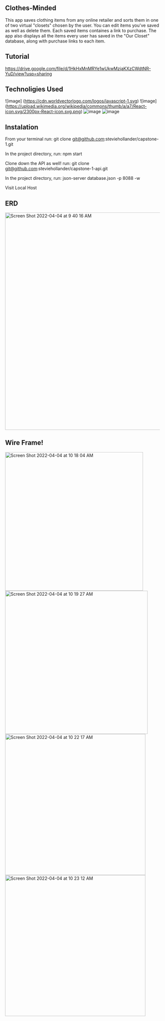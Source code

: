## Clothes-Minded
This app saves clothing items from any online retailer and sorts them in one of two virtual "closets" chosen by the user. You can edit items you've saved as well as delete them. Each saved items containes a link to purchase. The app also displays all the items every user has saved in the "Our Closet" database, along with purchase links to each item. 

## Tutorial 
https://drive.google.com/file/d/1HkHxMnMRYe1wUkwMzjaKXzCWdtNR-YuD/view?usp=sharing

## Technoligies Used
![image] (https://cdn.worldvectorlogo.com/logos/javascript-1.svg)
![image] (https://upload.wikimedia.org/wikipedia/commons/thumb/a/a7/React-icon.svg/2300px-React-icon.svg.png)
![image](https://user-images.githubusercontent.com/96503963/161581540-ddfd2742-94ba-4689-932f-8d46241d1315.png)
![image](https://user-images.githubusercontent.com/96503963/161581691-ce2032bc-6b86-431f-a742-4d46428f0f76.png)


## Instalation 

From your terminal run: git clone git@github.com:steviehollander/capstone-1.git

In the project directory, run: npm start

Clone down the API as well! run: git clone git@github.com:steviehollander/capstone-1-api.git

In the project directory, run: json-server database.json -p 8088 -w

Visit Local Host











## ERD
<img width="704" alt="Screen Shot 2022-04-04 at 9 40 16 AM" src="https://user-images.githubusercontent.com/96503963/161575104-522adb44-c893-4ba9-8884-404f6adb308a.png">

## Wire Frame! 
<img width="449" alt="Screen Shot 2022-04-04 at 10 18 04 AM" src="https://user-images.githubusercontent.com/96503963/161576194-39f13c68-9e7c-44f3-99c8-d35455d9a441.png">
<img width="464" alt="Screen Shot 2022-04-04 at 10 19 27 AM" src="https://user-images.githubusercontent.com/96503963/161576809-a9ae373c-f81f-4753-b38a-c533c555fa89.png">
<img width="457" alt="Screen Shot 2022-04-04 at 10 22 17 AM" src="https://user-images.githubusercontent.com/96503963/161577191-4b0cdd6c-4237-40f8-b56e-b42e1b3116de.png">
<img width="457" alt="Screen Shot 2022-04-04 at 10 23 12 AM" src="https://user-images.githubusercontent.com/96503963/161577351-e235d306-b512-4176-afbf-13b9f0da5af7.png">

